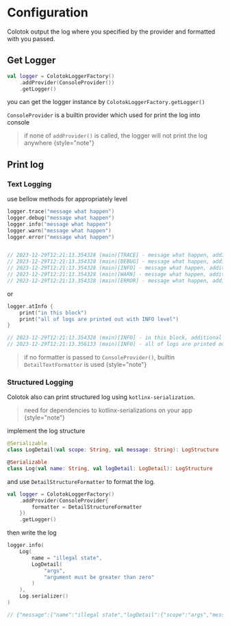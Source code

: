 # Configuration

Colotok output the log where you specified by the provider and formatted with you passed.

## Get Logger

```Kotlin
val logger = ColotokLoggerFactory()
    .addProvider(ConsoleProvider())
    .getLogger()
```

you can get the logger instance by `ColotokLoggerFactory.getLogger()`

`ConsoleProvider` is a builtin provider which used for print the log into console

> if none of `addProvider()` is called, the logger will not print the log anywhere
> {style="note"}

## Print log

### Text Logging
use bellow methods for appropriately level

```Kotlin
logger.trace("message what happen")
logger.debug("message what happen")
logger.info("message what happen")
logger.warn("message what happen")
logger.error("message what happen")


// 2023-12-29T12:21:13.354328 (main)[TRACE] - message what happen, additional = {}
// 2023-12-29T12:21:13.354328 (main)[DEBUG] - message what happen, additional = {}
// 2023-12-29T12:21:13.354328 (main)[INFO] - message what happen, additional = {}
// 2023-12-29T12:21:13.354328 (main)[WARN] - message what happen, additional = {}
// 2023-12-29T12:21:13.354328 (main)[ERROR] - message what happen, additional = {}
```

or

```Kotlin
logger.atInfo {
    print("in this block")
    print("all of logs are printed out with INFO level")
}

// 2023-12-29T12:21:13.354328 (main)[INFO] - in this block, additional = {}
// 2023-12-29T12:21:13.356133 (main)[INFO] - all of logs are printed out with INFO level, additional = {}
```
> if no formatter is passed to `ConsoleProvider()`, builtin `DetailTextFormatter` is used
> {style="note"}



### Structured Logging
Colotok also can print structured log using `kotlinx-serialization`.

> need for dependencies to kotlinx-serializations on your app
> {style="note"}

implement the log structure

```kotlin
@Serializable
class LogDetail(val scope: String, val message: String): LogStructure

@Serializable
class Log(val name: String, val logDetail: LogDetail): LogStructure
```

and use `DetailStructureFormatter` to format the log.

```Kotlin
val logger = ColotokLoggerFactory()
    .addProvider(ConsoleProvider{
        formatter = DetailStructureFormatter
    })
    .getLogger()
```

then write the log
```Kotlin
logger.info(
    Log(
        name = "illegal state",
        LogDetail(
            "args",
            "argument must be greater than zero"
        )
    ),
    Log.serializer()
)

// {"message":{"name":"illegal state","logDetail":{"scope":"args","message":"argument must be greater than zero"}},"level":"INFO","date":"2023-12-29T12:34:56"}
```